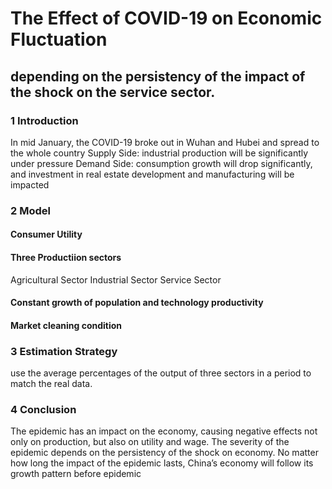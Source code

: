 # The Effect of COVID-19 on Economic Fluctuation 
## depending on the persistency of the impact of the shock on the service sector.


### 1 Introduction 
In mid January, the COVID-19 broke out in Wuhan and Hubei and spread to the whole country
Supply Side: industrial production will be significantly under pressure
Demand Side: consumption growth will drop significantly, and investment in real estate development and manufacturing will be impacted
### 2 Model
#### Consumer Utility
#### Three Productiion sectors
Agricultural Sector
Industrial Sector
Service Sector
#### Constant growth of population and technology productivity
#### Market cleaning condition
### 3 Estimation Strategy
 use the average percentages of the output of three sectors in a period to match the real data.
### 4 Conclusion
The epidemic has an impact on the economy, causing negative effects not only on production, but also on utility and wage.
The severity of the epidemic depends on the persistency of the shock on economy.
No matter how long the impact of the epidemic lasts, China’s economy will follow its growth pattern before epidemic
